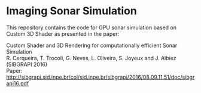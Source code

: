 # Imaging Sonar Simulation

This repository contains the code for GPU sonar simulation based on Custom 3D Shader as presented in the paper:

Custom Shader and 3D Rendering for computationally efficient Sonar Simulation <br>
R. Cerqueira, T. Trocoli, G. Neves, L. Oliveira, S. Joyeux and J. Albiez (SIBGRAPI 2016) <br>
Paper: http://sibgrapi.sid.inpe.br/col/sid.inpe.br/sibgrapi/2016/08.09.11.51/doc/sibgrapi16.pdf

